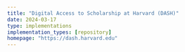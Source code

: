 ```yaml
---
title: "Digital Access to Scholarship at Harvard (DASH)"
date: 2024-03-17
type: implementations
implementation_types: [repository]
homepage: "https://dash.harvard.edu"
---
```


